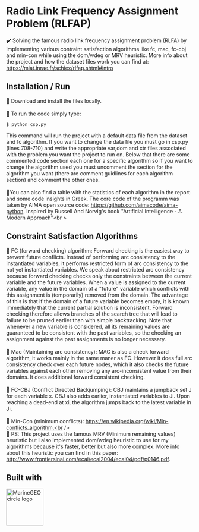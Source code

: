 # Radio Link Frequency Assignment Problem (RLFAP)
✔️ Solving the famous radio link frequency assignment problem (RLFA) by implementing various contraint satisfaction algorithms like fc, mac, fc-cbj and min-con while using the dom/wdeg or MRV heuristic. More info about the project and how the dataset files work you can find at: https://miat.inrae.fr/schiex/rlfap.shtml#intro

## Installation / Run
🔨 Download and install the files locally. <br /><br />
🔁 To run the code simply type: 
  ```
  $ python csp.py
  ```
This command will run the project with a default data file from the dataset and fc algorithm. If you want to change the data file you must go in csp.py (lines 708-710) and write the appropriate var,dom and ctr files associated with the problem you want the project to run on. Below that there are some commented code section each one for a specific algorithm so if you want to change the algorithm used you must uncomment the section for the algorithm you want (there are comment guidlines for each algorithm section) and comment the other ones.
<br /><br />
📝You can also find a table with the statistics of each algorithm in the report and some code insights in Greek. The core code of the programm was taken by AIMA open source code: https://github.com/aimacode/aima-python. Inspired by Russell And Norvig's book "Artificial Intelligence - A Modern Approach"<br \>

## Constraint Satisfaction Algorithms
🔸 FC (forward checking) algorithm:  Forward checking is the easiest way to prevent future conflicts. Instead of performing arc consistency to the instantiated variables, it performs restricted form of arc consistency to the not yet instantiated variables. We speak about restricted arc consistency because forward checking checks only the constraints between the current variable and the future variables. When a value is assigned to the current variable, any value in the domain of a "future" variable which conflicts with this assignment is (temporarily) removed from the domain. The advantage of this is that if the domain of a future variable becomes empty, it is known immediately that the current partial solution is inconsistent. Forward checking therefore allows branches of the search tree that will lead to failure to be pruned earlier than with simple backtracking. Note that whenever a new variable is considered, all its remaining values are guaranteed to be consistent with the past variables, so the checking an assignment against the past assignments is no longer necessary.<br /><br />
🔸 Mac (Maintaining arc consistency): MAC is also a check forward algorithm, it works mainly in the same maner as
FC. However it does full arc consistency check over each future nodes, which it
also checks the future variables against each other removing any arc-inconsistent
value from their domains. It does additional forward consistent checking.<br /><br />
🔸 FC-CBJ (Conflict Directed Backjumping): CBJ maintains a jumpback set J for each variable x. CBJ also adds earlier, instantiated variables to Ji. Upon reaching a dead-end at xi, the algorithm jumps back to the latest variable in Ji.<br /><br />
🔸 Min-Con (minimum conflicts): https://en.wikipedia.org/wiki/Min-conflicts_algorithm.<br /><br />
📝 PS: This project uses the famous MRV (Minimum remaining values) heuristic but I also implemented dom/wdeg heuristic to use for my algorithms because it's faster, better but also more complex. More info about this heuristic you can find in this paper: http://www.frontiersinai.com/ecai/ecai2004/ecai04/pdf/p0146.pdf.

## Built with
<img src="https://upload.wikimedia.org/wikipedia/commons/thumb/c/c3/Python-logo-notext.svg/110px-Python-logo-notext.svg.png" alt="MarineGEO circle logo" style="height: 100px; width:100px;"/>
